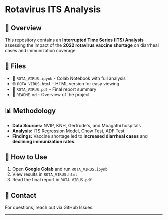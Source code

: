 # Rotavirus ITS Analysis
## 📌 Overview
This repository contains an **Interrupted Time Series (ITS) Analysis** assessing the impact of the **2022 rotavirus vaccine shortage** on diarrheal cases and immunization coverage.

## 📂 Files
- 📒 `ROTA_VIRUS.ipynb` - Colab Notebook with full analysis
- 🌐 `ROTA_VIRUS.html` - HTML version for easy viewing
- 📑 `ROTA_VIRUS.pdf` - Final report summary
- 📜 `README.md` - Overview of the project

## 📊 Methodology
- **Data Sources:** NVIP, KNH, Gertrude's, and Mbagathi hospitals
- **Analysis:** ITS Regression Model, Chow Test, ADF Test
- **Findings:** Vaccine shortage led to **increased diarrheal cases** and **declining immunization rates**.

## 🚀 How to Use
1. Open **Google Colab** and run `ROTA_VIRUS.ipynb`
2. View results in `ROTA_VIRUS.html`
3. Read the final report in `ROTA_VIRUS.pdf`

## 📢 Contact
For questions, reach out via GitHub Issues.

---

